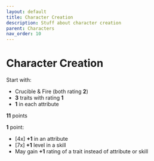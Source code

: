 ```yaml
---
layout: default
title: Character Creation
description: Stuff about character creation
parent: Characters
nav_order: 10
---
```


# Character Creation

Start with:
- Crucible & Fire (both rating **2**)
- **3** traits with rating **1**
- **1** in each attribute

**11** points

**1** point:
- [4x] **+1** in an attribute
- [7x] **+1** level in a skill
- May gain **+1** rating of a trait instead of attribute or skill
